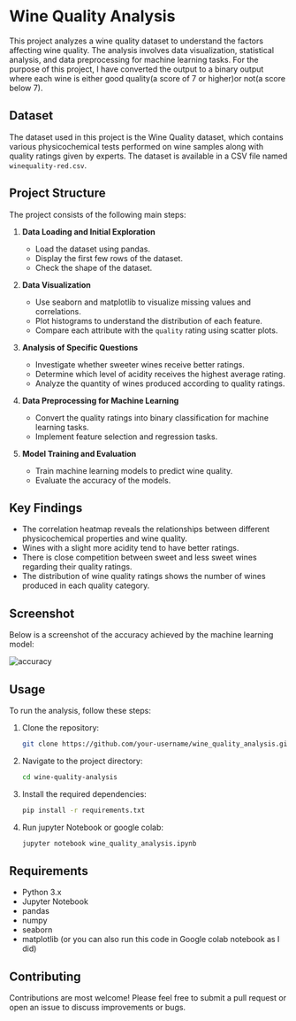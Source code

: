 # Wine Quality Analysis

This project analyzes a wine quality dataset to understand the factors affecting wine quality. The analysis involves data visualization, statistical analysis, and data preprocessing for machine learning tasks. For the purpose of this project, I have converted the output to a binary output where each wine is either good quality(a score of 7 or higher)or not(a score below 7). 

## Dataset

The dataset used in this project is the Wine Quality dataset, which contains various physicochemical tests performed on wine samples along with quality ratings given by experts. The dataset is available in a CSV file named `winequality-red.csv`.

## Project Structure

The project consists of the following main steps:

1. **Data Loading and Initial Exploration**
   - Load the dataset using pandas.
   - Display the first few rows of the dataset.
   - Check the shape of the dataset.

2. **Data Visualization**
   - Use seaborn and matplotlib to visualize missing values and correlations.
   - Plot histograms to understand the distribution of each feature.
   - Compare each attribute with the `quality` rating using scatter plots.

3. **Analysis of Specific Questions**
   - Investigate whether sweeter wines receive better ratings.
   - Determine which level of acidity receives the highest average rating.
   - Analyze the quantity of wines produced according to quality ratings.

4. **Data Preprocessing for Machine Learning**
   - Convert the quality ratings into binary classification for machine learning tasks.
   - Implement feature selection and regression tasks.

5. **Model Training and Evaluation**
   - Train machine learning models to predict wine quality.
   - Evaluate the accuracy of the models.

## Key Findings

- The correlation heatmap reveals the relationships between different physicochemical properties and wine quality.
- Wines with a slight more acidity tend to have better ratings.
- There is close competition between sweet and less sweet wines regarding their quality ratings.
- The distribution of wine quality ratings shows the number of wines produced in each quality category.

## Screenshot

Below is a screenshot of the accuracy achieved by the machine learning model:

![accuracy](https://github.com/user-attachments/assets/e21e6b57-ee7c-44b4-9969-8f7b6af69a01)

## Usage

To run the analysis, follow these steps:

1. Clone the repository:
   ```sh
   git clone https://github.com/your-username/wine_quality_analysis.git

2. Navigate to the project directory:
   ```sh
   cd wine-quality-analysis

3. Install the required dependencies:
   ```sh
   pip install -r requirements.txt
4. Run jupyter Notebook or google colab:
   ```sh
   jupyter notebook wine_quality_analysis.ipynb

## Requirements
- Python 3.x
- Jupyter Notebook
- pandas
- numpy
- seaborn
- matplotlib
  (or you can also run this code in Google colab notebook as I did) 

## Contributing
Contributions are most welcome! Please feel free to submit a pull request or open an issue to discuss improvements or bugs.
   
